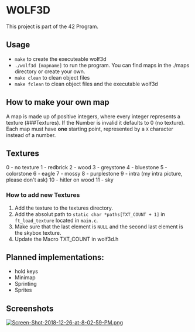 # WOLF3D
This project is part of the 42 Program. 

## Usage
- `make` to create the executeable wolf3d
- `./wolf3d [mapname]` to run the program. You can find maps in the ./maps directory or create your own.
- `make clean` to clean object files
- `make fclean` to clean object files and the executable wolf3d

## How to make your own map
A map is made up of positive integers, where every integer represents a texture (###Textures).
If the Number is invalid it defaults to 0 (no texture).
Each map must have **one** starting point, represented by a `X` character instead of a number.

## Textures
0 - no texture
1 - redbrick
2 - wood
3 - greystone
4 - bluestone
5 - colorstone
6 - eagle
7 - mossy
8 - purplestone
9 - intra (my intra picture, please don't ask)
10 - hitler on wood
11 - sky

### How to add new Textures
1. Add the texture to the textures directory.
2. Add the absolut path to `static char *paths[TXT_COUNT + 1]` in `ft_load_texture` located in `main.c`.
3. Make sure that the last element is `NULL` and the second last element is the skybox texture.
3. Update the Macro TXT_COUNT in wolf3d.h  

## Planned implementations:
- hold keys
- Minimap
- Sprinting
- Sprites

## Screenshots
[![Screen-Shot-2018-12-26-at-8-02-59-PM.png](https://i.postimg.cc/pLvdgXKX/Screen-Shot-2018-12-26-at-8-02-59-PM.png)](https://postimg.cc/tYry6brL)
